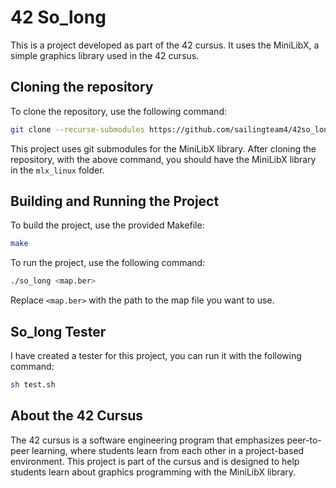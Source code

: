 # 42 So_long

This is a project developed as part of the 42 cursus. It uses the MiniLibX, a simple graphics library used in the 42 cursus.

## Cloning the repository

To clone the repository, use the following command:
```sh
git clone --recurse-submodules https://github.com/sailingteam4/42so_long.git so_long
```

This project uses git submodules for the MiniLibX library. After cloning the repository, with the above command, you should have the MiniLibX library in the `mlx_linux` folder.

## Building and Running the Project

To build the project, use the provided Makefile:
```sh
make
```

To run the project, use the following command:
```sh
./so_long <map.ber>
```
Replace `<map.ber>` with the path to the map file you want to use.

## So_long Tester

I have created a tester for this project, you can run it with the following command:
```sh
sh test.sh
```

## About the 42 Cursus
The 42 cursus is a software engineering program that emphasizes peer-to-peer learning, where students learn from each other in a project-based environment. This project is part of the cursus and is designed to help students learn about graphics programming with the MiniLibX library.